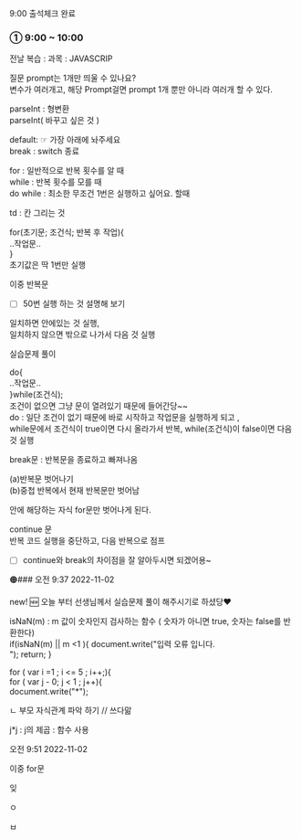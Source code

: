 9:00 
출석체크 완료 
 
### ① 9:00 ~ 10:00 
전날 복습 :
과목 : JAVASCRIP

질문 prompt는 1개만 띄울 수 있나요?  
변수가 여러개고, 해당 Prompt걸면 prompt 1개 뿐만 아니라 여러개 할 수 있다.    

parseInt : 형변환   
parseInt( 바꾸고 싶은 것 ) 

default:  ☞ 가장 아래에 놔주세요  
break : switch 종료

for : 일반적으로 반복 횟수를 알 때  
while : 반복 횟수를 모를 때   
do while : 최소한 무조건 1번은 실행하고 싶어요. 할때   



td : 칸 그리는 것   

for(초기문; 조건식; 반복 후 작업){  
..작업문..  
}  
초기값은 딱 1번만 실행  

이중 반복문 

- [ ] 50번 실행 하는 것 설명해 보기 

일치하면 안에있는 것 실행,  
일치하지 않으면 밖으로 나가서 다음 것 실행

실습문제 풀이  


do{  
..작업문..   
}while(조건식);  
조건이 없으면 그냥 문이 열려있기 때문에 들어간당~~  
do : 일단 조건이 없기 때문에 바로 시작하고 작업문을 실행하게 되고 ,  
while문에서 조건식이 true이면 다시 올라가서 반복, while(조건식)이 false이면 다음 것 실행  


break문 : 반복문을 종료하고 빠져나옴   

(a)반복문 벗어나기   
(b)중첩 반복에서 현재 반복문만 벗어남

안에 해당하는 자식 for문만 벗어나게 된다.  


continue 문    
반복 코드 실행을 중단하고, 다음 반복으로 점프

+ [ ] continue와 break의 차이점을 잘 알아두시면 되겠어용~  

🟠### 오전 9:37 2022-11-02

new! 🆕 오늘 부터 선생님께서 실습문제 풀이 해주시기로 하셨당♥  

isNaN(m) : m 값이 숫자인지 검사하는 함수 ( 숫자가 아니면 true, 숫자는 false를 반환한다)  
if(isNaN(m) || m <1 ){
document.write("입력 오류 입니다.<br>");
return;
}


for ( var i =1 ; i <= 5 ; i++;){  
 for ( var j - 0; j < 1 ; j++){  
    document.write("*");

  
  ㄴ 부모 자식관계 파악 하기    // 쓰다맒 

j*j :  j의 제곱 : 함수 사용 

오전 9:51 2022-11-02


이중 for문



잊

ㅇ

ㅂ
